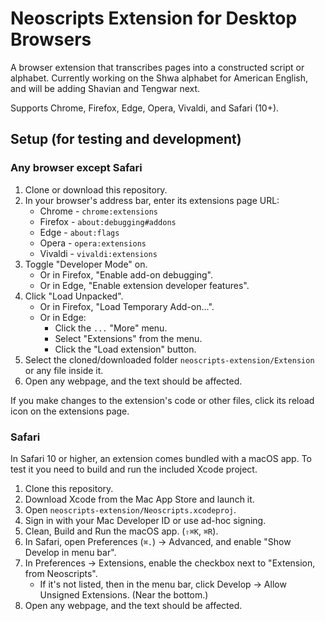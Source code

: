 # Neoscripts Extension for Desktop Browsers
A browser extension that transcribes pages into a constructed script or alphabet. Currently working on the Shwa alphabet for American English, and will be adding Shavian and Tengwar next.

Supports Chrome, Firefox, Edge, Opera, Vivaldi, and Safari (10+).

## Setup (for testing and development)

### Any browser except Safari

1. Clone or download this repository.
2. In your browser's address bar, enter its extensions page URL:
    - Chrome - `chrome:extensions`
    - Firefox - `about:debugging#addons`
    - Edge - `about:flags`
    - Opera - `opera:extensions`
    - Vivaldi - `vivaldi:extensions`
3. Toggle "Developer Mode" on.
    - Or in Firefox, "Enable add-on debugging".
    - Or in Edge, "Enable extension developer features".
4. Click "Load Unpacked".
    - Or in Firefox, "Load Temporary Add-on...".
    - Or in Edge:
        - Click the `...` "More" menu.
        - Select "Extensions" from the menu.
        - Click the "Load extension" button.
5. Select the cloned/downloaded folder `neoscripts-extension/Extension` or any file inside it.
6. Open any webpage, and the text should be affected.

If you make changes to the extension's code or other files, click its reload icon on the extensions page.

### Safari

In Safari 10 or higher, an extension comes bundled with a macOS app. To test it you need to build and run the included Xcode project.

1. Clone this repository.
2. Download Xcode from the Mac App Store and launch it.
3. Open `neoscripts-extension/Neoscripts.xcodeproj`.
4. Sign in with your Mac Developer ID or use ad-hoc signing.
5. Clean, Build and Run the macOS app. (`⇧⌘K`, `⌘R`).
6. In Safari, open Preferences (`⌘.`) -> Advanced, and enable "Show Develop in menu bar".
7. In Preferences -> Extensions, enable the checkbox next to "Extension, from Neoscripts".
    - If it's not listed, then in the menu bar, click Develop -> Allow Unsigned Extensions. (Near the bottom.)
8. Open any webpage, and the text should be affected.
